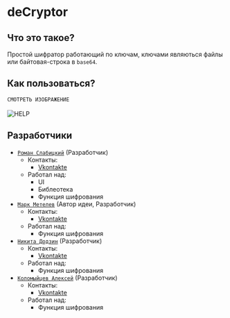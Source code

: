 # deCryptor
## Что это такое?
Простой шифратор работающий по ключам, ключами являються файлы или байтовая-строка в `base64`.
## Как пользоваться?
`СМОТРЕТЬ ИЗОБРАЖЕНИЕ`<br><br>
![HELP](https://romanin-rf.github.io/deCryptor/screenshots/help.png)
## Разработчики
- [`Роман Слабицкий`](https://github.com/romanin-rf) (Разработчик)
  - Контакты:
    - [Vkontakte](https://vk.com/romanin2)
  - Работал над:
    - UI
    - Библеотека
    - Функция шифрования
- [`Марк Метелев`](https://github.com/Mark456382) (Автор идеи, Разработчик)
  - Контакты:
    - [Vkontakte](https://vk.com/pofig24na7)
  - Работал над:
    - Функция шифрования
- [`Никита Додзин`](https://github.com/dodzin-nik) (Разработчик)
  - Контакты:
    - [Vkontakte](https://vk.com/mr.uknown)
  - Работал над:
    - Функция шифрования
- [`Коломыйцев Алексей`](https://github.com/ZXTEMAE) (Разработчик)
  - Контакты:
    - [Vkontakte](https://vk.com/zxtemae)
  - Работал над:
    - Функция шифрования
